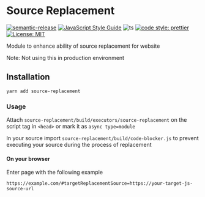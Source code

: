 # Source Replacement

[![semantic-release](https://img.shields.io/badge/semantic-release-e10079.svg?logo=semantic-release)](https://github.com/semantic-release/semantic-release)
[![JavaScript Style Guide](https://img.shields.io/badge/code_style-standard-brightgreen.svg)](https://standardjs.com)
![ts](https://badgen.net/badge/Built%20With/TypeScript/blue) [![code style: prettier](https://img.shields.io/badge/code_style-prettier-ff69b4.svg?style=flat-square)](https://github.com/prettier/prettier)
[![License: MIT](https://img.shields.io/badge/License-MIT-yellow.svg)](https://opensource.org/licenses/MIT)

Module to enhance ability of source replacement for website

Note: Not using this in production environment

## Installation

```
yarn add source-replacement
```

### Usage

Attach `source-replacement/build/executors/source-replacement` on the script tag in `<head>` or mark it as `async type=module`

In your source import `source-replacement/build/code-blocker.js` to prevent executing your source during the process of replacement

#### On your browser

Enter page with the following example

```
https://example.com/#targetReplacementSource=https://your-target-js-source-url
```
